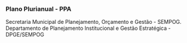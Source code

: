 ### Plano Plurianual - PPA
Secretaria Municipal de Planejamento, Orçamento e Gestão - SEMPOG. </br>
Departamento de Planejamento Institucional e Gestão Estratégica - DPGE/SEMPOG
